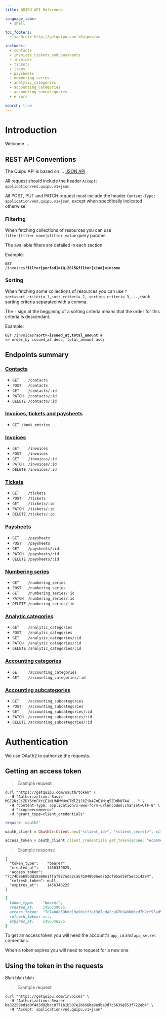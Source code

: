 ```yaml
---
title: QUIPU API Reference

language_tabs:
  - shell

toc_footers:
  - <a href='http://getquipu.com'>Quipu</a>

includes:
  - contacts
  - invoices_tickets_and_paysheets
  - invoices
  - tickets
  - items
  - paysheets
  - numbering_series
  - analytic_categories
  - accounting_categories
  - accounting_subcategories
  - errors

search: true
---
```


# Introduction

Welcome ...

## REST API Conventions

The Quipu API is based on ... <a href="http://jsonapi.org/">JSON API</a>

All request should include the header `Accept: application/vnd.quipu.v1+json`.

All POST, PUT and PATCH request must include the header `Content-Type: application/vnd.quipu.v1+json`, except when specifically indicated otherwise.

### Filtering

When fetching collections of resources you can use `filter[filter_name]=filter_value` query params.

The available filters are detailed in each section.

Example:

<code>GET /invoices?**filter[period]=1Q-2015&filter[kind]=income**</code>

### Sorting

When fetching some collections of resources you can use `?sort=sort_criteria_1,sort_criteria_2,-sorting_criteria_3,...`, each sorting criteria separated with a comma.

The `-` sign at the beggining of a sorting criteria means that the order for this criteria is descendant.

Example:

<code>GET /invoices?**sort=-issued_at,total_amount** # => order_by issued_at desc, total_amount asc;</code>

## Endpoints summary

### [Contacts](#contacts-section)

* `GET    /contacts`  
* `POST   /contacts`  
* `GET    /contacts/:id`  
* `PATCH  /contacts/:id`  
* `DELETE /contacts/:id`

### [Invoices, tickets and paysheets](#invoices-tickets-and-paysheets-section)

* `GET /book_entries`

### [Invoices](#invoices-section)

* `GET    /invoices`  
* `POST   /invoices`  
* `GET    /invoices/:id`  
* `PATCH  /invoices/:id`  
* `DELETE /invoices/:id`

### [Tickets](#tickets-section)

* `GET    /tickets`  
* `POST   /tickets`  
* `GET    /tickets/:id`  
* `PATCH  /tickets/:id`  
* `DELETE /tickets/:id`

### [Paysheets](#paysheets-section)

* `GET    /paysheets`  
* `POST   /paysheets`  
* `GET    /paysheets/:id`  
* `PATCH  /paysheets/:id`  
* `DELETE /paysheets/:id`

### [Numbering series](#numbering-series-section)

* `GET    /numbering_series`  
* `POST   /numbering_series`  
* `GET    /numbering_series/:id`  
* `PATCH  /numbering_series/:id`  
* `DELETE /numbering_series/:id`

### [Analytic categories](#analytic-categories-section)

* `GET    /analytic_categories`  
* `POST   /analytic_categories`  
* `GET    /analytic_categories/:id`  
* `PATCH  /analytic_categories/:id`  
* `DELETE /analytic_categories/:id`

### [Accounting categories](#accounting-categories-section)

* `GET    /accounting_categories`  
* `GET    /accounting_categories/:id`  

### [Accounting subcategories](#accounting-subcategories-section)

* `GET    /accounting_subcategories`  
* `POST   /accounting_subcategories`  
* `GET    /accounting_subcategories/:id`  
* `PATCH  /accounting_subcategories/:id`  
* `DELETE /accounting_subcategories/:id`

# Authentication

We use OAuth2 to authorize the requests.

## Getting an access token

> Example request

```shell
curl "https://getquipu.com/oauth/token" \
  -H "Authorization: Basic MGE2NzJjZDY5YmFkYjE1NjM4MWUyOTdlZjJkZjk4ZmE1Mjg5ZDdkNTA4 ..." \
  -H "Content-Type: application/x-www-form-urlencoded;charset=UTF-8" \
  -d "scope=ecommerce"
  -d "grant_type=client_credentials"
```

```ruby
require 'oauth2'

oauth_client = OAuth2::Client.new("<client_id>", "<client_secret>", site: 'https://getquipu.com')

access_token = oauth_client.client_credentials.get_token(scope: "ecommerce")
```

> Example response

```shell
{
  "token_type":    "bearer",
  "created_at":    1456339025,
  "access_token":  "7c74b8e69bdd19a90e1ffaf987ada2ca67b948b0bed7b2cf95ad58f5ecb14294",
  "refresh_token": null,
  "expires_at":    1456346225
}
```

```ruby
{
  token_type:    "bearer",
  created_at:    1456339025,
  access_token:  "7c74b8e69bdd19a90e1ffaf987ada2ca67b948b0bed7b2cf95ad58f5ecb14294",
  refresh_token: nil,
  expires_at:    1456346225
}
```

To get an access token you will need the account's `app_id` and `app_secret` credentials.

<aside class="notice">
  When a token expires you will need to request for a new one
</aside>

## Using the token in the requests

Blah blah blah

> Example request

```shell
curl "https://getquipu.com/invoices" \
  -H "Authorization: Bearer be32259bd1d0f4d3d02bcc0771b1b507e2b666ba9e9ba3d7c5639e853f722eb4" \
  -H "Accept: application/vnd.quipu.v1+json"
```

